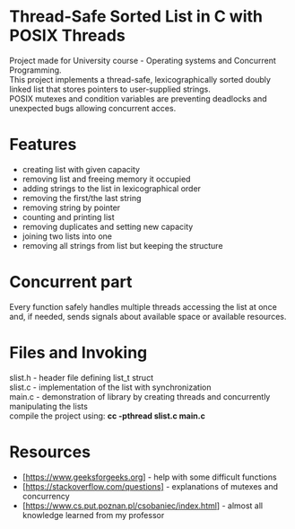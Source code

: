 # Thread-Safe Sorted List in C with POSIX Threads
Project made for University course - Operating systems and Concurrent Programming.<br> This project implements a thread-safe, lexicographically sorted doubly linked list that stores pointers to user-supplied strings.<br> POSIX mutexes and condition variables are preventing deadlocks and unexpected bugs allowing concurrent acces.
# Features
- creating list with given capacity<br>
- removing list and freeing memory it occupied<br>
- adding strings to the list in lexicographical order<br>
- removing the first/the last string<br>
- removing string by pointer<br>
- counting and printing list<br>
- removing duplicates and setting new capacity<br>
- joining two lists into one<br>
- removing all strings from list but keeping the structure
# Concurrent part
Every function safely handles multiple threads accessing the list at once and, if needed, sends signals about available space or available resources.
# Files and Invoking
slist.h - header file defining list_t struct<br>
slist.c - implementation of the list with synchronization<br>
main.c - demonstration of library by creating threads and concurrently manipulating the lists<br>
compile the project using: **cc -pthread slist.c main.c**
# Resources 
- [https://www.geeksforgeeks.org] - help with some difficult functions
- [https://stackoverflow.com/questions] - explanations of mutexes and concurrency
- [https://www.cs.put.poznan.pl/csobaniec/index.html] - almost all knowledge learned from my professor
